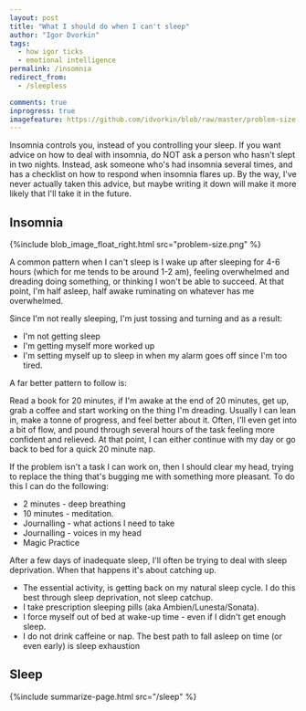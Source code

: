 ```yaml
---
layout: post
title: "What I should do when I can't sleep"
author: "Igor Dvorkin"
tags:
  - how igor ticks
  - emotional intelligence
permalink: /insomnia
redirect_from:
  - /sleepless

comments: true
inprogress: true
imagefeature: https://github.com/idvorkin/blob/raw/master/problem-size.png
---
```


Insomnia controls you, instead of you controlling your sleep. If you want advice on how to deal with insomnia, do NOT ask a person who hasn't slept in two nights. Instead, ask someone who's had insomnia several times, and has a checklist on how to respond when insomnia flares up. By the way, I've never actually taken this advice, but maybe writing it down will make it more likely that I'll take it in the future.

## Insomnia

{%include blob_image_float_right.html src="problem-size.png" %}

A common pattern when I can't sleep is I wake up after sleeping for 4-6 hours (which for me tends to be around 1-2 am), feeling overwhelmed and dreading doing something, or thinking I won't be able to succeed. At that point, I'm half asleep, half awake ruminating on whatever has me overwhelmed.

Since I'm not really sleeping, I'm just tossing and turning and as a result:

- I'm not getting sleep
- I'm getting myself more worked up
- I'm setting myself up to sleep in when my alarm goes off since I'm too tired.

A far better pattern to follow is:

Read a book for 20 minutes, if I'm awake at the end of 20 minutes, get up, grab a coffee and start working on the thing I'm dreading. Usually I can lean in, make a tonne of progress, and feel better about it. Often, I'll even get into a bit of flow, and pound through several hours of the task feeling more confident and relieved. At that point, I can either continue with my day or go back to bed for a quick 20 minute nap.

If the problem isn't a task I can work on, then I should clear my head, trying to replace the thing that's bugging me with something more pleasant. To do this I can do the following:

- 2 minutes - deep breathing
- 10 minutes - meditation.
- Journalling - what actions I need to take
- Journalling - voices in my head
- Magic Practice

After a few days of inadequate sleep, I'll often be trying to deal with sleep deprivation. When that happens it's about catching up.

- The essential activity, is getting back on my natural sleep cycle. I do this best through sleep deprivation, not sleep catchup.
- I take prescription sleeping pills (aka Ambien/Lunesta/Sonata).
- I force myself out of bed at wake-up time - even if I didn't get enough sleep.
- I do not drink caffeine or nap. The best path to fall asleep on time (or even early) is sleep exhaustion

## Sleep

{%include summarize-page.html src="/sleep" %}
